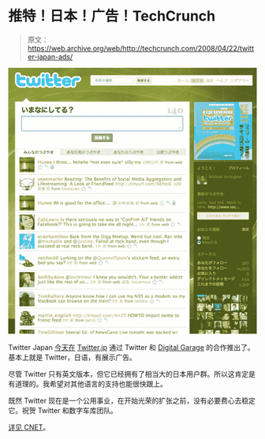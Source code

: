 # 推特！日本！广告！TechCrunch

> 原文：<https://web.archive.org/web/http://techcrunch.com/2008/04/22/twitter-japan-ads/>

![](img/4af052a00db18e2b6e8621d9888b73bf.png)

Twitter Japan [今天在](https://web.archive.org/web/20230203003039/http://blog.twitter.com/2008/04/twitter-for-japan.html) [Twitter.jp](https://web.archive.org/web/20230203003039/http://www.twitter.jp/) 通过 Twitter 和 [Digital Garage](https://web.archive.org/web/20230203003039/http://www.crunchbase.com/financial-organization/digital-garage) 的合作推出了。基本上就是 Twitter，日语，有展示广告。

尽管 Twitter 只有英文版本，但它已经拥有了相当大的日本用户群。所以这肯定是有道理的。我希望对其他语言的支持也能很快跟上。

既然 Twitter 现在是一个公用事业，在开始光荣的扩张之前，没有必要费心去稳定它。祝贺 Twitter 和数字车库团队。

[详见 CNET](https://web.archive.org/web/20230203003039/http://www.news.com/8301-13772_3-9926331-52.html?tag=bl)。